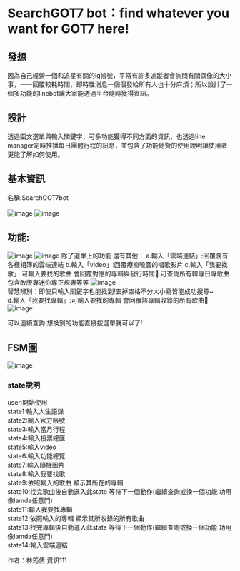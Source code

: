 # SearchGOT7 bot：find whatever you want for GOT7 here!


## 發想
因為自己經營一個和追星有關的ig帳號，平常有許多追蹤者會詢問有關偶像的大小事，一一回覆較耗時間，即時性消息一個個發給所有人也十分麻煩；所以設計了一個多功能的linebot讓大家能透過平台隨時獲得資訊。

## 設計
透過圖文選單與輸入關鍵字，可多功能獲得不同方面的資訊，也透過line manager定時推播每日團體行程的訊息，並包含了功能總覽的使用說明讓使用者更能了解如何使用。

## 基本資訊
名稱:SearchGOT7bot <br /> <br />
![image](https://github.com/littledylanracoon/searchforyou/blob/master/img/linebot.jpg)
![image](https://github.com/littledylanracoon/searchforyou/blob/master/img/bot.png)  <br />
## 功能:
![image](https://github.com/littledylanracoon/searchforyou/blob/master/img/function.jpg)
![image](https://github.com/littledylanracoon/searchforyou/blob/master/img/pic.png)
除了選單上的功能 還有其他：
a.輸入「雲端連結」:回覆含有各樣相簿的雲端連結
b.輸入「video」:回覆療癒嗓音的唱歌影片
c.輸入「我要找歌」:可輸入要找的歌曲 會回覆對應的專輯與發行時間🎵 可查詢所有韓專日專歌曲 包含改版專迷你專正規專等等
![image](https://github.com/littledylanracoon/searchforyou/blob/master/img/song.jpg) <br />
智慧辨別：即使只輸入關鍵字也能找到!去掉空格不分大小寫皆能成功搜尋~ <br />
d.輸入「我要找專輯」:可輸入要找的專輯 會回覆該專輯收錄的所有歌曲🎵
![image](https://github.com/littledylanracoon/searchforyou/blob/master/img/album.jpg) <br />

可以連續查詢 想換別的功能直接按選單就可以了! 

## FSM圖
![image](https://github.com/littledylanracoon/searchforyou/blob/master/fsm.png)

### state說明

user:開始使用<br />
state1:輸入人生語錄<br />
state2:輸入官方帳號<br />
state3:輸入當月行程<br />
state4:輸入投票總匯<br />
state5:輸入video<br />
state6:輸入功能總覽<br />
state7:輸入隨機圖片<br />
state8:輸入我要找歌<br />
state9:依照輸入的歌曲 顯示其所在的專輯<br />
state10:找完歌曲後自動進入此state 等待下一個動作(繼續查詢或換一個功能 功用像lamda任意門)<br />
state11:輸入我要找專輯<br />
state12:依照輸入的專輯 顯示其所收錄的所有歌曲<br />
state13:找完專輯後自動進入此state 等待下一個動作(繼續查詢或換一個功能 功用像lamda任意門)<br />
state14:輸入雲端連結<br />

作者：林筠倩 資訊111 


